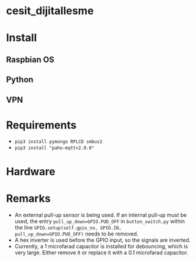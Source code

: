 # cesit_dijitallesme

# Install

## Raspbian OS

## Python

## VPN

# Requirements
- ```pip3 install pymongo RPLCD smbus2 ```
- ```pip3 install "paho-mqtt<2.0.0"```

# Hardware

# Remarks
- An external pull-up sensor is being used.
If an internal pull-up must be used, the entry `pull_up_down=GPIO.PUD_OFF` in `button_switch.py` within the line `GPIO.setup(self.gpio_no, GPIO.IN, pull_up_down=GPIO.PUD_OFF)` needs to be removed.
- A hex inverter is used before the GPIO input, so the signals are inverted.
- Currently, a 1 microfarad capacitor is installed for debouncing, which is very large. Either remove it or replace it with a 0.1 microfarad capacitor.
